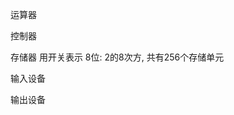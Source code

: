 









运算器



控制器



存储器
    用开关表示
        8位: 2的8次方, 共有256个存储单元
    




输入设备


输出设备














